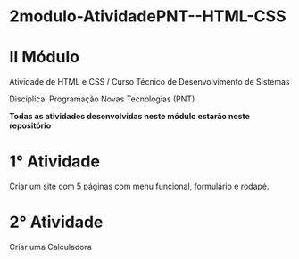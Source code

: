 # 2modulo-AtividadePNT--HTML-CSS

# II Módulo

Atividade de HTML e CSS / Curso Técnico de Desenvolvimento de Sistemas

Disciplica: Programação Novas Tecnologias (PNT)

**Todas as atividades desenvolvidas neste módulo estarão neste repositório**

# 1° Atividade
Criar um site com 5 páginas com menu funcional, formulário e rodapé.

# 2° Atividade 
Criar uma Calculadora
